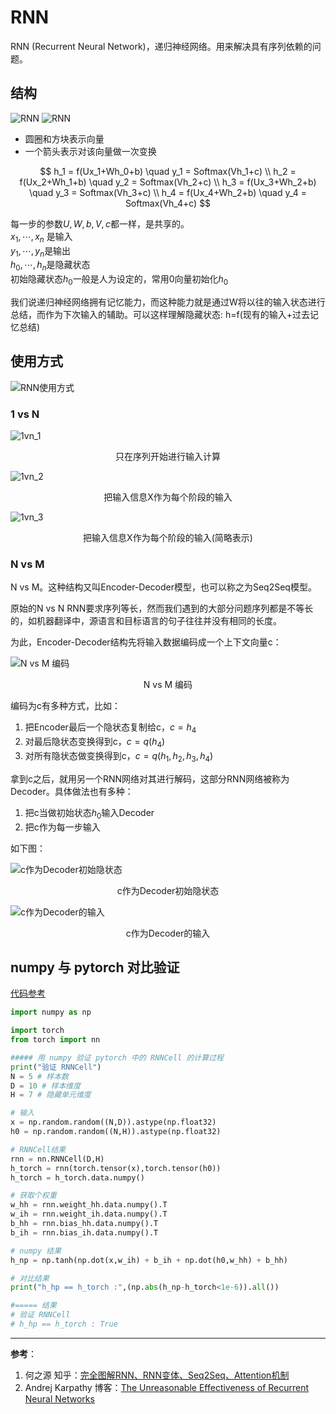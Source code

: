 # RNN

RNN (Recurrent Neural Network)，递归神经网络。用来解决具有序列依赖的问题。

## 结构

![RNN](/assets/images/nlp/rnn/rnn_1.jpg)
![RNN](/assets/images/nlp/rnn/rnn.jpg)

* 圆圈和方块表示向量
* 一个箭头表示对该向量做一次变换

$$
h_1 = f(Ux_1+Wh_0+b) \quad y_1 = Softmax(Vh_1+c) \\
h_2 = f(Ux_2+Wh_1+b) \quad y_2 = Softmax(Vh_2+c) \\
h_3 = f(Ux_3+Wh_2+b) \quad y_3 = Softmax(Vh_3+c) \\
h_4 = f(Ux_4+Wh_2+b) \quad y_4 = Softmax(Vh_4+c) 
$$

每一步的参数$U,W,b,V,c$都一样，是共享的。  
$x_1,\cdots,x_n$ 是输入  
$y_1,\cdots,y_n$是输出  
$h_0,\cdots,h_n$是隐藏状态  
初始隐藏状态$h_0$一般是人为设定的，常用0向量初始化$h_0$



我们说递归神经网络拥有记忆能力，而这种能力就是通过W将以往的输入状态进行总结，而作为下次输入的辅助。可以这样理解隐藏状态: h=f(现有的输入+过去记忆总结)


## 使用方式


![RNN使用方式](/assets/images/nlp/rnn/rnn使用方式.jpeg)

### 1 vs N

![1vn_1](/assets/images/nlp/rnn/1vn_1.jpg)
<center>只在序列开始进行输入计算</center>

![1vn_2](/assets/images/nlp/rnn/1vn_2.jpg)
<center>把输入信息X作为每个阶段的输入</center>

![1vn_3](/assets/images/nlp/rnn/1vn_3.jpg)
<center>把输入信息X作为每个阶段的输入(简略表示)</center>

### N vs M

N vs M。这种结构又叫Encoder-Decoder模型，也可以称之为Seq2Seq模型。

原始的N vs N RNN要求序列等长，然而我们遇到的大部分问题序列都是不等长的，如机器翻译中，源语言和目标语言的句子往往并没有相同的长度。

为此，Encoder-Decoder结构先将输入数据编码成一个上下文向量c：

![N vs M 编码](/assets/images/nlp/rnn/NvsM编码.jpg)
<center>N vs M 编码</center>

编码为c有多种方式，比如：
1. 把Encoder最后一个隐状态复制给c，$c=h_4$
2. 对最后隐状态变换得到c，$c=q(h_4)$
3. 对所有隐状态做变换得到c，$c=q(h_1,h_2,h_3,h_4)$

拿到c之后，就用另一个RNN网络对其进行解码，这部分RNN网络被称为Decoder。具体做法也有多种：
1. 把c当做初始状态$h_0$输入Decoder
2. 把c作为每一步输入

如下图：

![c作为Decoder初始隐状态](/assets/images/nlp/rnn/c_as_h0.jpg)
<center>c作为Decoder初始隐状态</center>


![c作为Decoder的输入](/assets/images/nlp/rnn/c_as_input.jpg)
<center>c作为Decoder的输入</center>

## numpy 与 pytorch 对比验证

[代码参考](/codes/rnn_examples/rnn_examples.py)

```python
import numpy as np

import torch
from torch import nn

##### 用 numpy 验证 pytorch 中的 RNNCell 的计算过程
print("验证 RNNCell")
N = 5 # 样本数
D = 10 # 样本维度
H = 7 # 隐藏单元维度

# 输入
x = np.random.random((N,D)).astype(np.float32)
h0 = np.random.random((N,H)).astype(np.float32)

# RNNCell结果
rnn = nn.RNNCell(D,H)
h_torch = rnn(torch.tensor(x),torch.tensor(h0))
h_torch = h_torch.data.numpy()

# 获取个权重
w_hh = rnn.weight_hh.data.numpy().T
w_ih = rnn.weight_ih.data.numpy().T
b_hh = rnn.bias_hh.data.numpy().T
b_ih = rnn.bias_ih.data.numpy().T

# numpy 结果
h_np = np.tanh(np.dot(x,w_ih) + b_ih + np.dot(h0,w_hh) + b_hh)

# 对比结果
print("h_hp == h_torch :",(np.abs(h_np-h_torch<1e-6)).all())

#===== 结果
# 验证 RNNCell
# h_hp == h_torch : True
```


---
**参考**：
1. 何之源 知乎：[完全图解RNN、RNN变体、Seq2Seq、Attention机制](https://zhuanlan.zhihu.com/p/28054589)
2. Andrej Karpathy 博客：[The Unreasonable Effectiveness of Recurrent Neural Networks](http://karpathy.github.io/2015/05/21/rnn-effectiveness/)